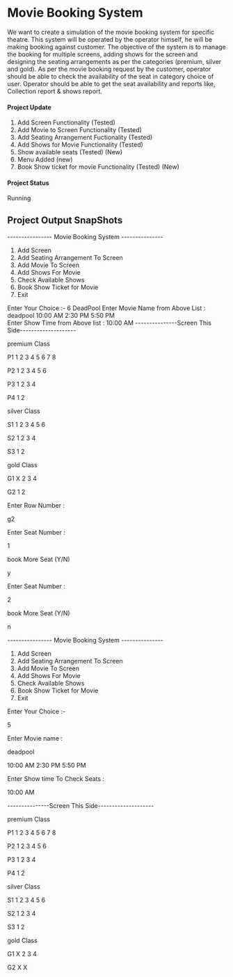 # Movie Booking System
We want to create a simulation of the movie booking system for specific theatre. This system
will be operated by the operator himself, he will be making booking against customer. The
objective of the system is to manage the booking for multiple screens, adding shows for the
screen and designing the seating arrangements as per the categories (premium, silver and
gold).
As per the movie booking request by the customer, operator should be able to check the
availability of the seat in category choice of user. Operator should be able to get the seat
availability and reports like, Collection report & shows report.

#### Project Update
1. Add Screen Functionality (Tested)
2. Add Movie to Screen Functionality (Tested)
3. Add Seating Arrangement Fuctionality (Tested)
4. Add Shows for Movie Functionality (Tested)
5. Show available seats (Tested) (New)
6. Menu Added (new)
7. Book Show ticket for movie Functionality (Tested) (New)

#### Project Status 
Running

## Project Output SnapShots
---------------- Movie Booking System ---------------
1. Add Screen 
2. Add Seating Arrangement To Screen 
3. Add Movie To Screen 
4. Add Shows For Movie 
5. Check Available Shows 
6. Book Show Ticket for Movie 
0. Exit 

Enter Your Choice :-
6
DeadPool
Enter Movie Name from Above List : 
deadpool
10:00 AM  2:30 PM  5:50 PM  
Enter Show Time from Above list : 
10:00 AM
---------------Screen This Side--------------------

premium Class

P1	  1 2 3 4 5 6 7 8 

P2	   1 2 3 4 5 6 

P3	    1 2 3 4 

P4	     1 2 

silver Class

S1	  1 2 3 4 5 6 

S2	   1 2 3 4 

S3	    1 2 

gold Class

G1	  X 2 3 4 

G2	   1 2 

Enter Row Number : 

g2

Enter Seat Number : 

1

book More Seat (Y/N)

y

Enter Seat Number : 

2

book More Seat (Y/N)

n

---------------- Movie Booking System ---------------
1. Add Screen 
2. Add Seating Arrangement To Screen 
3. Add Movie To Screen 
4. Add Shows For Movie 
5. Check Available Shows 
6. Book Show Ticket for Movie 
0. Exit 


Enter Your Choice :-

5

Enter Movie name :

deadpool

10:00 AM   2:30 PM   5:50 PM   

Enter Show time To Check Seats :

10:00 AM

---------------Screen This Side--------------------

premium Class

P1	  1 2 3 4 5 6 7 8 

P2	   1 2 3 4 5 6 

P3	    1 2 3 4 

P4	     1 2 

silver Class

S1	  1 2 3 4 5 6 

S2	   1 2 3 4 

S3	    1 2 

gold Class

G1	  X 2 3 4 

G2	   X X 


